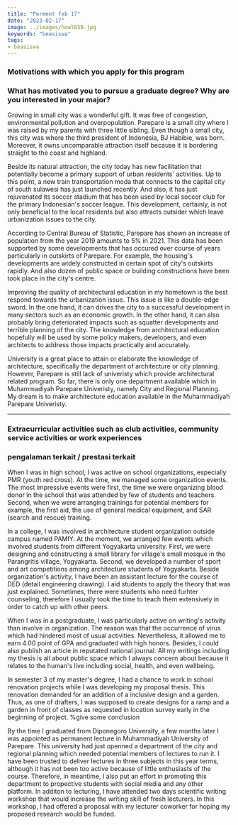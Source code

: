 ```yaml
---
title: "Perment feb 17"
date: "2023-02-17"
image: ../images/howl650.jpg
keywords: "beasiswa"
tags:
- beasiswa
---
```

### Motivations with which you apply for this program
### What has motivated you to pursue a graduate degree? Why are you interested in your major?
Growing in small city was a wonderful gift. It was free of congestion, environmental pollution and overpopulation. Parepare is a small city where I was raised by my parents with three little sibling. Even though a small city, this city was where the third president of Indonesia, BJ Habibie, was born.
Moreover, it owns uncomparable attraction itself because it is bordering straight to the coast and highland.

Beside its natural attraction, the city today has new facilitation that potentially become a primary support of urban residents' activities.
Up to this point, a new train transportation moda that connects to the capital city of south sulawesi has just launched recently.
And also, it has just rejuvenated its soccer stadium that has been used by local soccer club for the primary Indonesian's soccer league.
This development, certainly, is not only beneficial to the local residents but also attracts outsider which leave urbanization issues to the city.

According to Central Bureau of Statistic, Parepare has shown an increase of population from the year 2019 amounts to 5\% in 2021. This data has been supported by some developments that has occured over course of years particularly in outskirts of Parepare. For example, the housing's developments are widely constructed in certain spot of city's outskirts rapidly. And also dozen of public space or building constructions have been took place in the city's centre.

Improving the quality of architectural education in my hometown is the best respond towards the urbanization issue.
This issue is like a double-edge sword. In the one hand, it can drives the city to a successful development in many sectors such as an economic growth. In the other hand, it can also probably bring deteriorated impacts such as squatter developments and terrible planning of the city. The knowledge from architectural education hopefully will be used by some policy makers, developers, and even architects to address those impacts practically and accurately.

University is a great place to attain or elaborate the knowledge of architecture, specifically the department of architecture or city planning. However, Parepare is still lack of univeristy which provide architectural related program. So far, there is only one department available which in Muhammadiyah Parepare Univeristy, namely City and Regional Planning.  My dream is to make architecture education  available in the Muhammadiyah Parepare Univeristy.

---

### Extracurricular activities such as club activities, community service activities or work experiences
### pengalaman terkait / prestasi terkait

When I was in high school, I was active on school organizations, especially PMR (youth red cross). At the time, we managed some organization events. The most impressive events were first, the time we were organizing blood donor in the school that was attended by few of students and teachers. Second, when we were arranging trainings for potential members for example, the first aid, the use of general medical equipment, and SAR (search and rescue) training.

In a college, I was involved in architecture student organization outside campus named PAMIY. At the moment, we arranged few events which involved students from different Yogyakarta university. First, we were designing and constructing a small library for village's small mosque in the Parangritis village, Yogyakarta. Second, we developed a number of sport and art competitions among architecture students of Yogyakarta. Beside organization's activity, I have been an assistant lecture for the course of DED (detail engineering drawing). I aid students to apply the theory that was just explained. Sometimes, there were  students who need furhter counseling, therefore I usually took the time to teach them extensively in order to catch up with other peers.

When I was in a postgraduate, I was particularly active on writing's activity than involve in organization. The reason was that the occurrence of virus which had hindered most of usual activities. Nevertheless, it allowed me to earn 4.00 point of GPA and graduated with high honors. Besides, I could also publish an article in reputated national journal. All my writings including my thesis is all about public space which I always concern about because it relates to the human's live including social, health, and even wellbeing.

In semester 3 of my master's degree, I had a chance to work in school renovation projects while I was developing my proposal thesis. This renovation demanded for an addition of a inclusive design and a garden. Thus, as one of drafters, I was supposed to create designs for a ramp and a garden in front of classes as requested in location survey early in the beginning of project. %give some conclusion

By the time I graduated from Diponegoro University, a few months later I was appointed as permanent lecture in Muhammadiyah University of Parepare.
This university had just openned a department of the city and regional planning which needed potential members of lectures to run it.
I have been trusted to deliver lectures in three subjects in this year terms, although it has not been too active because of little enthusiasts of the course.
Therefore, in meantime, I also put an effort in promoting this department to propective students with social media and any other platform.
In additon to lecturing, I have attended two days scientific writing workshop that would increase the writing skill of fresh lecturers. In this workshop, I had offered a proposal with my lecturer coworker for hoping my proposed research would be funded.
